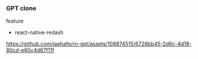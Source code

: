 ### GPT clone

feature

- react-native-redash



https://github.com/jaehafe/rn-gpt/assets/108874515/6726bb45-2d6c-4d18-80cd-e60c4d67f11f


